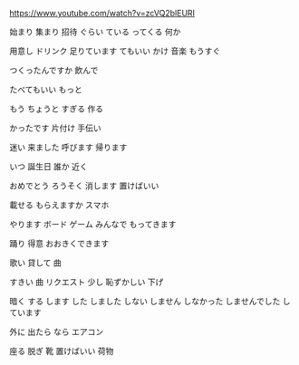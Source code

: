 https://www.youtube.com/watch?v=zcVQ2blEURI


始まり
集まり
招待
ぐらい
ている
ってくる
何か

用意し
ドリンク
足りています
てもいい
かけ
音楽
もうすぐ

つくったんですか
飲んで

たべてもいい
もっと

もう
ちょうと
すぎる
作る

かったです
片付け
手伝い

迷い
来ました
呼びます
帰ります

いつ
誕生日
誰か
近く

おめでとう
ろうそく
消します
置けばいい


載せる
もらえますか
スマホ

やります
ボード
ゲーム
みんなで
もってきます

踊り
得意
おおきくできます

歌い
貸して
曲

すきい
曲
リクエスト
少し
恥ずかしい
下げ

暗く
する
します
した
しました
しない
しません
しなかった
しませんでした
しています

外に
出たら
なら
エアコン

座る
脱ぎ
靴
置けばいい
荷物

